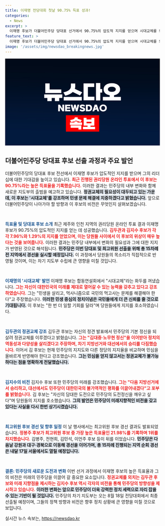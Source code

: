 ```yaml
---
title: 이재명 전당대회 첫날 90.75% 득표 성과!
categories:
  - News
excerpt: >
  이재명 후보가 더불어민주당 당대표 선거에서 90.75%의 압도적 지지를 얻으며 시대교체를 외쳤다. 김두관 후보는 정권교체를 주장하며 지지를 얻기 위해 고군분투하고 있다. 경선은 계속된다!
feature_text: >
  이재명 후보가 더불어민주당 당대표 선거에서 90.75%의 압도적 지지를 얻으며 시대교체를 외쳤다. 김두관 후보는 정권교체를 주장하며 지지를 얻기 위해 고군분투하고 있다. 경선은 계속된다!
image: '/assets/img/newsdao_breakingnews.jpg'
---
```


<p><img src="/assets/img/newsdao_breakingnews.jpg" alt="koreaapp 속보" /></p>

<h2 data-ke-size="size26">더불어민주당 당대표 후보 선출 과정과 주요 발언</h2>

<p data-ke-size="size16">더불어민주당의 당대표 후보 전선에서 이재명 후보가 압도적인 지지를 받으며 그의 리더십에 대한 기대감을 높이고 있습니다. <b><span style="color: #ee2323;">최근 진행된 권리당원 온라인 투표에서 이 후보는 90.75%라는 높은 득표율을 기록했습니다.</span></b> 이러한 결과는 민주당의 내부 변화와 함께 새로운 지도부의 출범을 예고하고 있습니다. <b><span style="background-color: #21538527;">정권교체의 필요성이 대두되고 있는 가운데, 이 후보는 '시대교체'를 강조하며 민생 문제 해결에 치중하겠다고 밝혔습니다.</span></b> 앞으로 더불어민주당이 나아가야 할 방향과 이 후보의 비전은 무엇인지 살펴보겠습니다.</p>

<p data-ke-size="size16">&nbsp;</p>

<p><b><span style="color: #1a5490;">득표율 및 당대표 후보 소개</span></b>
최근 제주와 인천 지역의 권리당원 온라인 투표 결과 이재명 후보가 90.75%의 압도적인 지지를 얻는 데 성공했습니다. <b><span style="color: #ee2323;">김두관과 김지수 후보가 각각 7.96%와 1.29%의 지지를 얻었으며, 이는 당원들 사이에서 이 후보의 위상이 매우 높다는 것을 보여줍니다.</span></b> 이러한 결과는 민주당 내부에서 변화의 필요성과 그에 대한 지지가 반영된 것으로 해석됩니다. <b><span style="background-color: #21538527;">민주당은 이번 당대표 및 최고위원 선출을 위해 총 15차례 전 지역에서 경선을 실시할 예정입니다.</span></b> 이 과정에서 당원들의 목소리가 직접적으로 반영될 것이며, 이는 차기 지도부 수립에 큰 영향을 미칠 것입니다.</p>

<p data-ke-size="size16">&nbsp;</p>

<p><b><span style="color: #1a5490;">이재명의 '시대교체' 발언</span></b>
이재명 후보는 합동연설회에서 "시대교체"라는 화두를 꺼냈습니다. <b><span style="color: #ee2323;">그는 자신이 대한민국의 미래를 제대로 열어갈 수 있는 능력을 갖추고 있다고 강조하였습니다.</span></b> 그는 "민생을 살리고, 먹사니즘으로 국민의 먹고사는 문제를 해결해야 한다"고 주장했습니다. <b><span style="background-color: #21538527;">이러한 민생 중심의 정치이념은 국민들에게 더 큰 신뢰를 줄 것으로 기대됩니다.</span></b> 이 후보는 "한 번 더 일할 기회를 달라"며 당원들에게 지지를 호소하였습니다.</p>

<p data-ke-size="size16">&nbsp;</p>

<p><b><span style="color: #1a5490;">김두관의 정권교체 강조</span></b>
김두관 후보는 자신의 정견 발표에서 민주당의 기본 정신을 되살려 정권교체를 이루겠다고 밝혔습니다. <b><span style="color: #ee2323;">그는 "김대중·노무현 정신"을 이어받아 정치의 역동성과 다양성을 살리겠다고 주장하며, 차기 지방선거와 대선에서의 승리를 다짐했습니다.</span></b> 이어서 김 후보는 현재 민주당의 지지도와 다른 정당의 지지율을 비교하며 민심을 올바르게 반영해야 한다고 강조했습니다. <b><span style="background-color: #21538527;">그는 민심을 얻지 않고서는 정권교체가 불가능하다는 점을 명확하게 전달했습니다.</span></b></p>

<p data-ke-size="size16">&nbsp;</p>

<p><b><span style="color: #1a5490;">김지수의 비전</span></b>
김지수 후보 또한 민주당의 미래를 강조했습니다. <b><span style="color: #ee2323;">그는 "다음 지방선거에서 승리하고, 대선에서도 민주당이 대한민국의 불가역적인 평화를 이끌어내겠다"고 포부를 밝혔습니다.</span></b> 김 후보는 "자신의 담대한 도전으로 민주당의 도전정신을 깨우고 싶다"며 당원들의 지지를 호소했습니다. <b><span style="background-color: #21538527;">그의 발언은 민주당이 미래지향적인 비전을 갖고 있다는 사실을 다시 한번 상기시켰습니다.</span></b></p>

<p data-ke-size="size16">&nbsp;</p>

<p><b><span style="color: #1a5490;">최고위원 후보 경선 및 향후 일정</span></b>
이 날 행사에서는 최고위원 후보 경선 결과도 발표되었습니다. <b><span style="color: #ee2323;">정봉주 후보가 최고위원 후보 중 가장 높은 득표율인 21.98%를 기록하며 1위를 차지했습니다.</span></b> 김병주, 전현희, 김민석, 이언주 후보 등이 뒤를 이었습니다. <b><span style="background-color: #21538527;">민주당은 다음날 강원과 대구·경북으로 이동해 경선을 이어가며, 총 15차례 진행되는 지역 순회 경선은 내달 17일 서울에서도 열릴 예정입니다.</span></b></p>

<p data-ke-size="size16">&nbsp;</p>

<p><b><span style="color: #1a5490;">결론: 민주당의 새로운 도전과 변화</span></b>
이번 선거 과정에서 이재명 후보의 높은 득표율과 그의 비전은 미래의 민주당을 이끌어 갈 중요한 요소입니다. <b><span style="color: #ee2323;">정권교체를 외치는 김두관 후보와 미래 지향점을 제시하는 김지수 후보 역시 각자의 비전을 통해 민주당의 방향성을 제시하고 있습니다.</span></b> <b><span style="background-color: #21538527;">이러한 변화는 앞으로 민주당이 더욱 강력한 정치 세력으로 자리 잡을 수 있는 기반이 될 것입니다.</span></b> 민주당의 차기 지도부는 오는 8월 18일 전당대회에서 최종 선출될 예정이며, 그들의 정책 방향과 비전은 향후 정치 상황에 큰 영향을 미칠 것으로 보입니다.</p>
실시간 뉴스 속보는, <a href="https://newsdao.kr" rel="dofollow">https://newsdao.kr</a>


